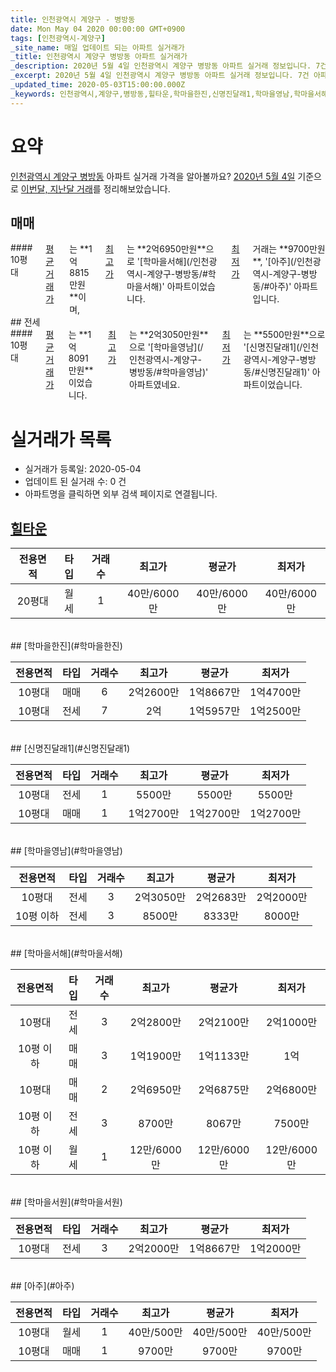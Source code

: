 ```yaml
---
title: 인천광역시 계양구 - 병방동
date: Mon May 04 2020 00:00:00 GMT+0900
tags: [인천광역시-계양구]
_site_name: 매일 업데이트 되는 아파트 실거래가
_title: 인천광역시 계양구 병방동 아파트 실거래가
_description: 2020년 5월 4일 인천광역시 계양구 병방동 아파트 실거래 정보입니다. 7건 아파트 정보가 있습니다.
_excerpt: 2020년 5월 4일 인천광역시 계양구 병방동 아파트 실거래 정보입니다. 7건 아파트 정보가 있습니다.
_updated_time: 2020-05-03T15:00:00.000Z
_keywords: 인천광역시,계양구,병방동,힐타운,학마을한진,신명진달래1,학마을영남,학마을서해,학마을서원,아주
---
```





# 요약
<ins>인천광역시 계양구 병방동</ins> 아파트 실거래 가격을 알아볼까요? <ins>2020년 5월 4일</ins> 기준으로 <ins>이번달, 지난달 거래</ins>를 정리해보았습니다.

## 매매
<div class="container">
<div class="twelve columns" markdown="1">
#### 10평대
<ins>평균 거래가</ins>는 **1억8815만원**이며, <ins>최고가</ins>는 **2억6950만원**으로 '[학마을서해](/인천광역시-계양구-병방동/#학마을서해)' 아파트이었습니다. <ins>최저가</ins> 거래는 **9700만원**, '[아주](/인천광역시-계양구-병방동/#아주)' 아파트입니다.
</div>
</div>
## 전세
<div class="container">
<div class="twelve columns" markdown="1">
#### 10평대
<ins>평균 거래가</ins>는 **1억8091만원**이었습니다. <ins>최고가</ins>는 **2억3050만원**으로 '[학마을영남](/인천광역시-계양구-병방동/#학마을영남)' 아파트였네요. <ins>최저가</ins>는 **5500만원**으로 '[신명진달래1](/인천광역시-계양구-병방동/#신명진달래1)' 아파트이었습니다.
</div>
</div>



# 실거래가 목록
- 실거래가 등록일: 2020-05-04
- 업데이트 된 실거래 수: 0 건
- 아파트명을 클릭하면 외부 검색 페이지로 연결됩니다.

## [힐타운](#힐타운)

|전용면적|타입|거래수|최고가|평균가|최저가|
|:---:|:---:|:---:|:---:|:---:|:---:|
|20평대|<span class="deal-type-3">월세</span>|1|40만/6000만|40만/6000만|40만/6000만|

<br/>
## [학마을한진](#학마을한진)

|전용면적|타입|거래수|최고가|평균가|최저가|
|:---:|:---:|:---:|:---:|:---:|:---:|
|10평대|<span class="deal-type-1">매매</span>|6|2억2600만|1억8667만|1억4700만|
|10평대|<span class="deal-type-2">전세</span>|7|2억|1억5957만|1억2500만|

<br/>
## [신명진달래1](#신명진달래1)

|전용면적|타입|거래수|최고가|평균가|최저가|
|:---:|:---:|:---:|:---:|:---:|:---:|
|10평대|<span class="deal-type-2">전세</span>|1|5500만|5500만|5500만|
|10평대|<span class="deal-type-1">매매</span>|1|1억2700만|1억2700만|1억2700만|

<br/>
## [학마을영남](#학마을영남)

|전용면적|타입|거래수|최고가|평균가|최저가|
|:---:|:---:|:---:|:---:|:---:|:---:|
|10평대|<span class="deal-type-2">전세</span>|3|2억3050만|2억2683만|2억2000만|
|10평 이하|<span class="deal-type-2">전세</span>|3|8500만|8333만|8000만|

<br/>
## [학마을서해](#학마을서해)

|전용면적|타입|거래수|최고가|평균가|최저가|
|:---:|:---:|:---:|:---:|:---:|:---:|
|10평대|<span class="deal-type-2">전세</span>|3|2억2800만|2억2100만|2억1000만|
|10평 이하|<span class="deal-type-1">매매</span>|3|1억1900만|1억1133만|1억|
|10평대|<span class="deal-type-1">매매</span>|2|2억6950만|2억6875만|2억6800만|
|10평 이하|<span class="deal-type-2">전세</span>|3|8700만|8067만|7500만|
|10평 이하|<span class="deal-type-3">월세</span>|1|12만/6000만|12만/6000만|12만/6000만|

<br/>
## [학마을서원](#학마을서원)

|전용면적|타입|거래수|최고가|평균가|최저가|
|:---:|:---:|:---:|:---:|:---:|:---:|
|10평대|<span class="deal-type-2">전세</span>|3|2억2000만|1억8667만|1억2000만|

<br/>
## [아주](#아주)

|전용면적|타입|거래수|최고가|평균가|최저가|
|:---:|:---:|:---:|:---:|:---:|:---:|
|10평대|<span class="deal-type-3">월세</span>|1|40만/500만|40만/500만|40만/500만|
|10평대|<span class="deal-type-1">매매</span>|1|9700만|9700만|9700만|

<br/>



